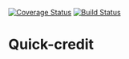 [![Coverage Status](https://coveralls.io/repos/github/africanoKevin/Quick-credit/badge.svg?branch=develop)](https://coveralls.io/github/africanoKevin/Quick-credit?branch=develop) [![Build Status](https://travis-ci.com/africanoKevin/Quick-credit.svg?branch=develop)](https://travis-ci.com/africanoKevin/Quick-credit)



# Quick-credit

